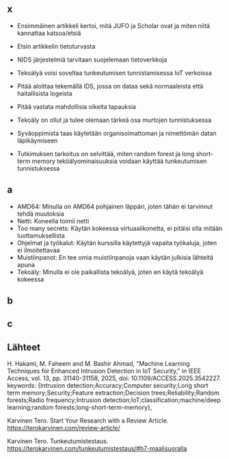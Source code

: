 ## x

- Ensimmäinen artikkeli kertoi, mitä JUFO ja Scholar ovat ja miten niitä kannattaa katsoa/etsiä
- Etsin artikkelin tietoturvasta

- NIDS järjestelmiä tarvitaan suojelemaan tietoverkkoja
- Tekoälyä voisi soveltaa tunkeutumisen tunnistamisessa IoT verkoissa
- Pitää aloittaa tekemällä IDS, jossa on dataa sekä normaaleista että haitallisista logeista
- Pitää vastata mahdollisia oikeita tapauksia
- Tekoäly on ollut ja tulee olemaan tärkeä osa murtojen tunnistuksessa
- Syväoppimista taas käytetään organisoimattoman ja nimettömän datan läpikäymiseen
- Tutkimuksen tarkoitus on selvittää, miten random forest ja long short-term memory teköälyominaisuuksia voidaan käyttää tunkeutumisen tunnistuksessa

## a

- AMD64: Minulla on AMD64 pohjainen läppäri, joten tähän ei tarvinnut tehdä muutoksia
- Netti: Koneella toimii netti
- Too many secrets: Käytän kokeessa virtuaalikonetta, ei pitäisi olla mitään luottamuksellista
- Ohjelmat ja työkalut: Käytän kurssilla käytettyjä vapaita työkaluja, joten ei ilmoitettavaa
- Muistiinpanot: En tee omia muistiinpanoja vaan käytän julkisia lähteitä apuna
- Tekoäly: Minulla ei ole paikallista tekoälyä, joten en käytä tekoälyä kokeessa

## b



## c



## Lähteet

H. Hakami, M. Faheem and M. Bashir Ahmad, "Machine Learning Techniques for Enhanced Intrusion Detection in IoT Security," in IEEE Access, vol. 13, pp. 31140-31158, 2025, doi: 10.1109/ACCESS.2025.3542227.
keywords: {Intrusion detection;Accuracy;Computer security;Long short term memory;Security;Feature extraction;Decision trees;Reliability;Random forests;Radio frequency;Intrusion detection;IoT;classification;machine/deep learning;random forests;long-short-term-memory},

Karvinen Tero. Start Your Research with a Review Article. https://terokarvinen.com/review-article/

Karvinen Tero. Tunkeutumistestaus. https://terokarvinen.com/tunkeutumistestaus/#h7-maalisuoralla
